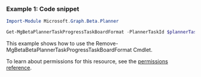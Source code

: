 ### Example 1: Code snippet

```powershellImport-Module Microsoft.Graph.Beta.Planner

Get-MgBetaPlannerTaskProgressTaskBoardFormat -PlannerTaskId $plannerTaskId
```
This example shows how to use the Remove-MgBetaBetaPlannerTaskProgressTaskBoardFormat Cmdlet.
To learn about permissions for this resource, see the [permissions reference](/graph/permissions-reference).

